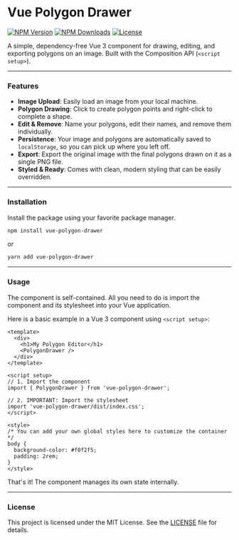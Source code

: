 # Vue Polygon Drawer

[![NPM Version](https://img.shields.io/npm/v/vue-polygon-drawer.svg)](https://www.npmjs.com/package/vue-polygon-drawer)
[![NPM Downloads](https://img.shields.io/npm/dm/vue-polygon-drawer.svg)](https://www.npmjs.com/package/vue-polygon-drawer)
[![License](https://img.shields.io/npm/l/vue-polygon-drawer.svg)](https://github.com/Ali-Arya/vue-polygon-drawer/blob/main/LICENSE)

A simple, dependency-free Vue 3 component for drawing, editing, and exporting polygons on an image. Built with the Composition API (`<script setup>`).

---

### Features

-   **Image Upload**: Easily load an image from your local machine.
-   **Polygon Drawing**: Click to create polygon points and right-click to complete a shape.
-   **Edit & Remove**: Name your polygons, edit their names, and remove them individually.
-   **Persistence**: Your image and polygons are automatically saved to `localStorage`, so you can pick up where you left off.
-   **Export**: Export the original image with the final polygons drawn on it as a single PNG file.
-   **Styled & Ready**: Comes with clean, modern styling that can be easily overridden.

---

### Installation

Install the package using your favorite package manager.

```bash
npm install vue-polygon-drawer
```

or

```bash
yarn add vue-polygon-drawer
```

---

### Usage

The component is self-contained. All you need to do is import the component and its stylesheet into your Vue application.

Here is a basic example in a Vue 3 component using `<script setup>`:

```vue
<template>
  <div>
    <h1>My Polygon Editor</h1>
    <PolygonDrawer />
  </div>
</template>

<script setup>
// 1. Import the component
import { PolygonDrawer } from 'vue-polygon-drawer';

// 2. IMPORTANT: Import the stylesheet
import 'vue-polygon-drawer/dist/index.css';
</script>

<style>
/* You can add your own global styles here to customize the container */
body {
  background-color: #f0f2f5;
  padding: 2rem;
}
</style>
```

That's it! The component manages its own state internally.

---

### License

This project is licensed under the MIT License. See the [LICENSE](LICENSE) file for details.